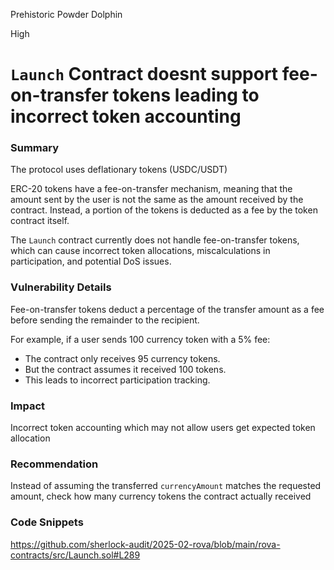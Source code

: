 Prehistoric Powder Dolphin

High

# `Launch` Contract doesnt support fee-on-transfer tokens leading to incorrect token accounting

### Summary
The protocol uses deflationary tokens (USDC/USDT)

ERC-20 tokens have a fee-on-transfer mechanism, meaning that the amount sent by the user is not the same as the amount received by the contract. Instead, a portion of the tokens is deducted as a fee by the token contract itself.

The `Launch` contract currently does not handle fee-on-transfer tokens, which can cause incorrect token allocations, miscalculations in participation, and potential DoS issues.

### Vulnerability Details

Fee-on-transfer tokens deduct a percentage of the transfer amount as a fee before sending the remainder to the recipient.

For example, if a user sends 100 currency token with a 5% fee:
- The contract only receives 95 currency tokens.
- But the contract assumes it received 100 tokens.
- This leads to incorrect participation tracking.

### Impact
Incorrect token accounting which may not allow users get expected token allocation

### Recommendation
Instead of assuming the transferred `currencyAmount` matches the requested amount, check how many currency tokens the contract actually received


### Code Snippets
https://github.com/sherlock-audit/2025-02-rova/blob/main/rova-contracts/src/Launch.sol#L289

